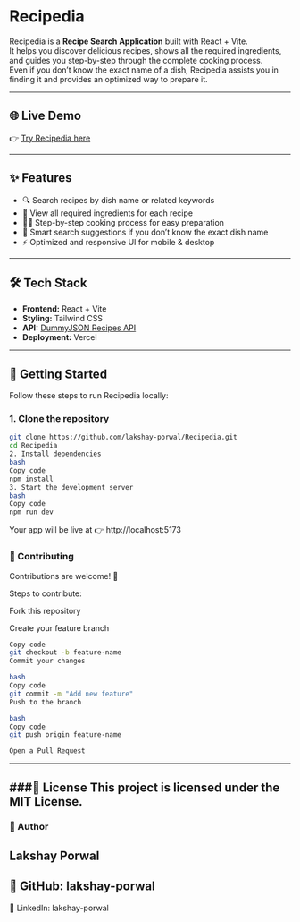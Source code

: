 # Recipedia

Recipedia is a **Recipe Search Application** built with React + Vite.  
It helps you discover delicious recipes, shows all the required ingredients, and guides you step-by-step through the complete cooking process.  
Even if you don’t know the exact name of a dish, Recipedia assists you in finding it and provides an optimized way to prepare it.  

---

## 🌐 Live Demo
👉 [Try Recipedia here](https://recipedia-flax.vercel.app/)  

---

## ✨ Features
- 🔍 Search recipes by dish name or related keywords  
- 🛒 View all required ingredients for each recipe  
- 👩‍🍳 Step-by-step cooking process for easy preparation  
- 🤔 Smart search suggestions if you don’t know the exact dish name  
- ⚡ Optimized and responsive UI for mobile & desktop  

---

## 🛠️ Tech Stack
- **Frontend:** React + Vite  
- **Styling:** Tailwind CSS  
- **API:** [DummyJSON Recipes API](https://dummyjson.com/recipes/search?q=${item})  
- **Deployment:** Vercel  

---

## 🚀 Getting Started

Follow these steps to run Recipedia locally:

### 1. Clone the repository
```bash
git clone https://github.com/lakshay-porwal/Recipedia.git
cd Recipedia
2. Install dependencies
bash
Copy code
npm install
3. Start the development server
bash
Copy code
npm run dev

```
Your app will be live at 👉 http://localhost:5173

### 🤝 Contributing
Contributions are welcome! 🎉

Steps to contribute:

Fork this repository

Create your feature branch

```bash
Copy code
git checkout -b feature-name
Commit your changes

bash
Copy code
git commit -m "Add new feature"
Push to the branch

bash
Copy code
git push origin feature-name

Open a Pull Request
```
---
###📜 License
This project is licensed under the MIT License.
---
### 👤 Author
Lakshay Porwal
---
🔗 GitHub: lakshay-porwal
---
💼 LinkedIn: lakshay-porwal

